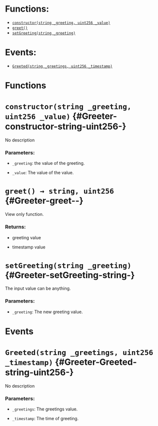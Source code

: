 

# Functions:
- [`constructor(string _greeting, uint256 _value)`](#Greeter-constructor-string-uint256-)
- [`greet()`](#Greeter-greet--)
- [`setGreeting(string _greeting)`](#Greeter-setGreeting-string-)

# Events:
- [`Greeted(string _greetings, uint256 _timestamp)`](#Greeter-Greeted-string-uint256-)

# Functions

# `constructor(string _greeting, uint256 _value)` {#Greeter-constructor-string-uint256-}
No description

### Parameters:
- `_greeting`: the value of the greeting.

- `_value`: The value of the value.

# `greet() → string, uint256` {#Greeter-greet--}
View only function. 


### Returns:
- greeting value

- timestamp value

# `setGreeting(string _greeting)` {#Greeter-setGreeting-string-}
The input value can be anything.


### Parameters:
- `_greeting`: The new greeting value.

# Events

# `Greeted(string _greetings, uint256 _timestamp)` {#Greeter-Greeted-string-uint256-}
No description

### Parameters:
- `_greetings`: The greetings value.

- `_timestamp`: The time of greeting.
